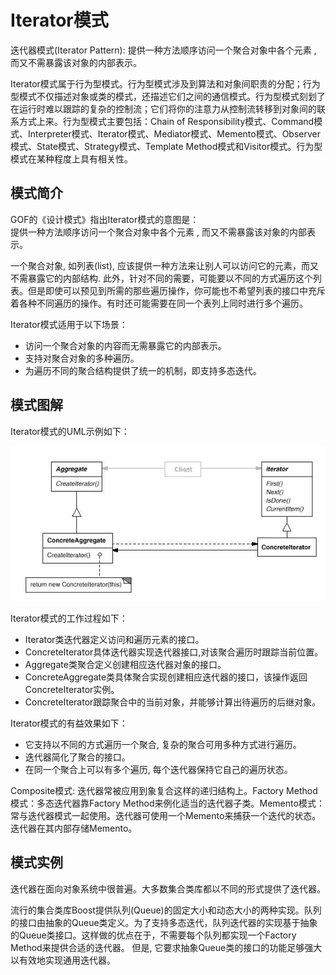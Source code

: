 # Iterator模式

迭代器模式(Iterator Pattern): 提供一种方法顺序访问一个聚合对象中各个元素 , 而又不需暴露该对象的内部表示。

Iterator模式属于行为型模式。行为型模式涉及到算法和对象间职责的分配；行为型模式不仅描述对象或类的模式，还描述它们之间的通信模式。行为型模式刻划了在运行时难以跟踪的复杂的控制流；它们将你的注意力从控制流转移到对象间的联系方式上来。行为型模式主要包括：Chain of Responsibility模式、Command模式、Interpreter模式、Iterator模式、Mediator模式、Memento模式、Observer模式、State模式、Strategy模式、Template Method模式和Visitor模式。行为型模式在某种程度上具有相关性。

## 模式简介

GOF的《设计模式》指出Iterator模式的意图是：  
提供一种方法顺序访问一个聚合对象中各个元素 , 而又不需暴露该对象的内部表示。

一个聚合对象, 如列表(list), 应该提供一种方法来让别人可以访问它的元素，而又不需暴露它的内部结构. 此外，针对不同的需要，可能要以不同的方式遍历这个列表。但是即使可以预见到所需的那些遍历操作，你可能也不希望列表的接口中充斥着各种不同遍历的操作。有时还可能需要在同一个表列上同时进行多个遍历。

Iterator模式适用于以下场景：

- 访问一个聚合对象的内容而无需暴露它的内部表示。
- 支持对聚合对象的多种遍历。
- 为遍历不同的聚合结构提供了统一的机制，即支持多态迭代。

## 模式图解

Iterator模式的UML示例如下：

![Iterator模式示例](../images/behavioral_iterator.jpg)

Iterator模式的工作过程如下：

- Iterator类迭代器定义访问和遍历元素的接口。
- ConcreteIterator具体迭代器实现迭代器接口,对该聚合遍历时跟踪当前位置。
- Aggregate类聚合定义创建相应迭代器对象的接口。
- ConcreteAggregate类具体聚合实现创建相应迭代器的接口，该操作返回ConcreteIterator实例。
- ConcreteIterator跟踪聚合中的当前对象，并能够计算出待遍历的后继对象。

Iterator模式的有益效果如下：

- 它支持以不同的方式遍历一个聚合, 复杂的聚合可用多种方式进行遍历。
- 迭代器简化了聚合的接口。
- 在同一个聚合上可以有多个遍历, 每个迭代器保持它自己的遍历状态。

Composite模式: 迭代器常被应用到象复合这样的递归结构上。Factory Method模式：多态迭代器靠Factory Method来例化适当的迭代器子类。Memento模式：常与迭代器模式一起使用。迭代器可使用一个Memento来捕获一个迭代的状态。迭代器在其内部存储Memento。

## 模式实例

迭代器在面向对象系统中很普遍。大多数集合类库都以不同的形式提供了迭代器。

流行的集合类库Boost提供队列(Queue)的固定大小和动态大小的两种实现。队列的接口由抽象的Queue类定义。为了支持多态迭代，队列迭代器的实现基于抽象的Queue类接口。这样做的优点在于，不需要每个队列都实现一个Factory Method来提供合适的迭代器。
但是, 它要求抽象Queue类的接口的功能足够强大以有效地实现通用迭代器。
